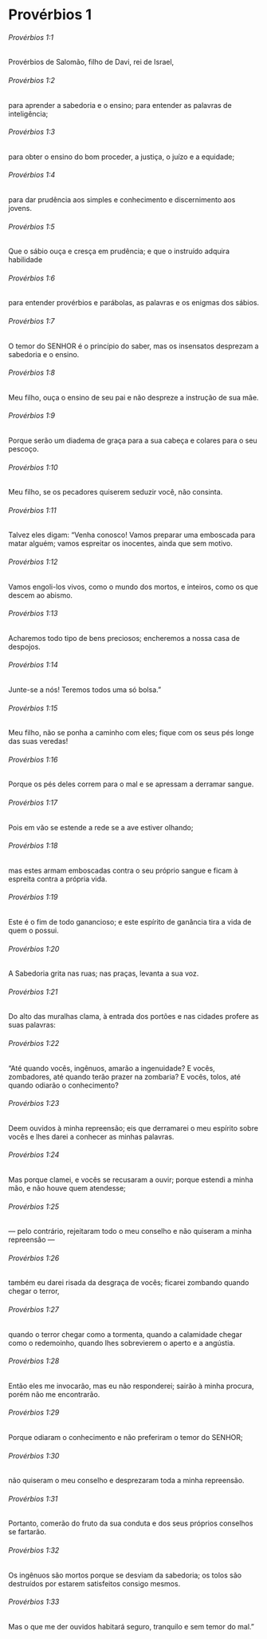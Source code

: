 # Provérbios 1

###### Provérbios 1:1

Provérbios de Salomão, filho de Davi, rei de Israel,

###### Provérbios 1:2

para aprender a sabedoria e o ensino; para entender as palavras de inteligência;

###### Provérbios 1:3

para obter o ensino do bom proceder, a justiça, o juízo e a equidade;

###### Provérbios 1:4

para dar prudência aos simples e conhecimento e discernimento aos jovens.

###### Provérbios 1:5

Que o sábio ouça e cresça em prudência; e que o instruído adquira habilidade

###### Provérbios 1:6

para entender provérbios e parábolas, as palavras e os enigmas dos sábios.

###### Provérbios 1:7

O temor do SENHOR é o princípio do saber, mas os insensatos desprezam a sabedoria e o ensino.

###### Provérbios 1:8

Meu filho, ouça o ensino de seu pai e não despreze a instrução de sua mãe.

###### Provérbios 1:9

Porque serão um diadema de graça para a sua cabeça e colares para o seu pescoço.

###### Provérbios 1:10

Meu filho, se os pecadores quiserem seduzir você, não consinta.

###### Provérbios 1:11

Talvez eles digam: “Venha conosco! Vamos preparar uma emboscada para matar alguém; vamos espreitar os inocentes, ainda que sem motivo.

###### Provérbios 1:12

Vamos engoli-los vivos, como o mundo dos mortos, e inteiros, como os que descem ao abismo.

###### Provérbios 1:13

Acharemos todo tipo de bens preciosos; encheremos a nossa casa de despojos.

###### Provérbios 1:14

Junte-se a nós! Teremos todos uma só bolsa.”

###### Provérbios 1:15

Meu filho, não se ponha a caminho com eles; fique com os seus pés longe das suas veredas!

###### Provérbios 1:16

Porque os pés deles correm para o mal e se apressam a derramar sangue.

###### Provérbios 1:17

Pois em vão se estende a rede se a ave estiver olhando;

###### Provérbios 1:18

mas estes armam emboscadas contra o seu próprio sangue e ficam à espreita contra a própria vida.

###### Provérbios 1:19

Este é o fim de todo ganancioso; e este espírito de ganância tira a vida de quem o possui.

###### Provérbios 1:20

A Sabedoria grita nas ruas; nas praças, levanta a sua voz.

###### Provérbios 1:21

Do alto das muralhas clama, à entrada dos portões e nas cidades profere as suas palavras:

###### Provérbios 1:22

“Até quando vocês, ingênuos, amarão a ingenuidade? E vocês, zombadores, até quando terão prazer na zombaria? E vocês, tolos, até quando odiarão o conhecimento?

###### Provérbios 1:23

Deem ouvidos à minha repreensão; eis que derramarei o meu espírito sobre vocês e lhes darei a conhecer as minhas palavras.

###### Provérbios 1:24

Mas porque clamei, e vocês se recusaram a ouvir; porque estendi a minha mão, e não houve quem atendesse;

###### Provérbios 1:25

— pelo contrário, rejeitaram todo o meu conselho e não quiseram a minha repreensão —

###### Provérbios 1:26

também eu darei risada da desgraça de vocês; ficarei zombando quando chegar o terror,

###### Provérbios 1:27

quando o terror chegar como a tormenta, quando a calamidade chegar como o redemoinho, quando lhes sobrevierem o aperto e a angústia.

###### Provérbios 1:28

Então eles me invocarão, mas eu não responderei; sairão à minha procura, porém não me encontrarão.

###### Provérbios 1:29

Porque odiaram o conhecimento e não preferiram o temor do SENHOR;

###### Provérbios 1:30

não quiseram o meu conselho e desprezaram toda a minha repreensão.

###### Provérbios 1:31

Portanto, comerão do fruto da sua conduta e dos seus próprios conselhos se fartarão.

###### Provérbios 1:32

Os ingênuos são mortos porque se desviam da sabedoria; os tolos são destruídos por estarem satisfeitos consigo mesmos.

###### Provérbios 1:33

Mas o que me der ouvidos habitará seguro, tranquilo e sem temor do mal.”

